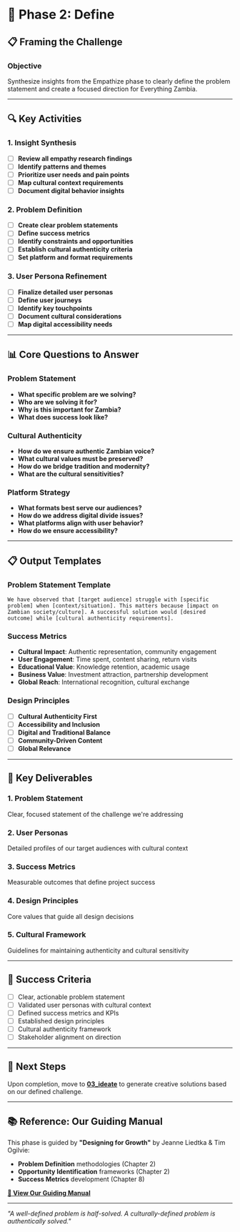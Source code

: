 # 🎯 Phase 2: Define

## 📋 **Framing the Challenge**

### **Objective**
Synthesize insights from the Empathize phase to clearly define the problem statement and create a focused direction for Everything Zambia.

---

## 🔍 **Key Activities**

### **1. Insight Synthesis**
- [ ] **Review all empathy research findings**
- [ ] **Identify patterns and themes**
- [ ] **Prioritize user needs and pain points**
- [ ] **Map cultural context requirements**
- [ ] **Document digital behavior insights**

### **2. Problem Definition**
- [ ] **Create clear problem statements**
- [ ] **Define success metrics**
- [ ] **Identify constraints and opportunities**
- [ ] **Establish cultural authenticity criteria**
- [ ] **Set platform and format requirements**

### **3. User Persona Refinement**
- [ ] **Finalize detailed user personas**
- [ ] **Define user journeys**
- [ ] **Identify key touchpoints**
- [ ] **Document cultural considerations**
- [ ] **Map digital accessibility needs**

---

## 📊 **Core Questions to Answer**

### **Problem Statement**
- **What specific problem are we solving?**
- **Who are we solving it for?**
- **Why is this important for Zambia?**
- **What does success look like?**

### **Cultural Authenticity**
- **How do we ensure authentic Zambian voice?**
- **What cultural values must be preserved?**
- **How do we bridge tradition and modernity?**
- **What are the cultural sensitivities?**

### **Platform Strategy**
- **What formats best serve our audiences?**
- **How do we address digital divide issues?**
- **What platforms align with user behavior?**
- **How do we ensure accessibility?**

---

## 📋 **Output Templates**

### **Problem Statement Template**
```
We have observed that [target audience] struggle with [specific problem] when [context/situation]. This matters because [impact on Zambian society/culture]. A successful solution would [desired outcome] while [cultural authenticity requirements].
```

### **Success Metrics**
- **Cultural Impact**: Authentic representation, community engagement
- **User Engagement**: Time spent, content sharing, return visits
- **Educational Value**: Knowledge retention, academic usage
- **Business Value**: Investment attraction, partnership development
- **Global Reach**: International recognition, cultural exchange

### **Design Principles**
- [ ] **Cultural Authenticity First**
- [ ] **Accessibility and Inclusion**
- [ ] **Digital and Traditional Balance**
- [ ] **Community-Driven Content**
- [ ] **Global Relevance**

---

## 🎯 **Key Deliverables**

### **1. Problem Statement**
Clear, focused statement of the challenge we're addressing

### **2. User Personas**
Detailed profiles of our target audiences with cultural context

### **3. Success Metrics**
Measurable outcomes that define project success

### **4. Design Principles**
Core values that guide all design decisions

### **5. Cultural Framework**
Guidelines for maintaining authenticity and cultural sensitivity

---

## 🎯 **Success Criteria**

- [ ] Clear, actionable problem statement
- [ ] Validated user personas with cultural context
- [ ] Defined success metrics and KPIs
- [ ] Established design principles
- [ ] Cultural authenticity framework
- [ ] Stakeholder alignment on direction

---

## 📝 **Next Steps**

Upon completion, move to **[03_ideate](03_ideate/)** to generate creative solutions based on our defined challenge.

---

## 📚 **Reference: Our Guiding Manual**

This phase is guided by **"Designing for Growth"** by Jeanne Liedtka & Tim Ogilvie:
- **Problem Definition** methodologies (Chapter 2)
- **Opportunity Identification** frameworks (Chapter 2)
- **Success Metrics** development (Chapter 8)

**[📖 View Our Guiding Manual](../GUIDING_MANUAL.md)**

---

*"A well-defined problem is half-solved. A culturally-defined problem is authentically solved."*